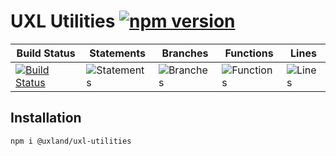 # UXL Utilities [![npm version](https://badge.fury.io/js/%40uxland%2Fuxl-utilities.svg)](https://badge.fury.io/js/%40uxland%2Fuxl-utilities)

| Build Status                                                                                                          | Statements                                    | Branches                                  | Functions                                   | Lines                               |
| --------------------------------------------------------------------------------------------------------------------- | --------------------------------------------- | ----------------------------------------- | ------------------------------------------- | ----------------------------------- |
| [![Build Status](https://api.travis-ci.org/uxland/uxl-utilities.svg)](https://api.travis-ci.org/uxland/uxl-utilities) | ![Statements](#statements# 'Make me better!') | ![Branches](#branches# 'Make me better!') | ![Functions](#functions# 'Make me better!') | ![Lines](#lines# 'Make me better!') |

## Installation

`npm i @uxland/uxl-utilities`
